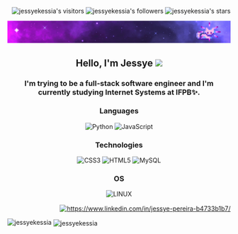 <p align="right">
	<img alt="jessyekessia's visitors" src="https://komarev.com/ghpvc/?username=jessyekessia&color=8c36db&style=flat&label=visitors" />
	<img alt="jessyekessia's followers" src="https://img.shields.io/github/followers/jessyekessia?color=blueviolet" />
	<img alt="jessyekessia's stars" src="https://img.shields.io/github/stars/jessyekessia?color=blueviolet" />
</p>

[![Poster with background image of a galaxy in the colours purple and blue with animated sparkling stars and a pixelated cat.](poster_galaxy-2.gif)](https://www.linkedin.com/in/jessyekessia/)

<h2 align="center">Hello, I'm Jessye <img src="https://media.giphy.com/media/mGcNjsfWAjY5AEZNw6/giphy.gif" width="50"></h2>

<h3 align="center">I'm trying to be a full-stack software engineer and I'm currently studying Internet Systems at IFPB✨.</h3>

<div align="center">

### Languages
![Python](https://img.shields.io/badge/python-3670A0?style=flat&logo=python&logoColor=ffdd54) 
![JavaScript](https://img.shields.io/badge/javascript-%23323330.svg?style=flat&logo=javascript&logoColor=%23F7DF1E) 

### Technologies
![CSS3](https://img.shields.io/badge/css3-%231572B6.svg?style=flat&logo=css3&logoColor=white)
![HTML5](https://img.shields.io/badge/html5-%23E34F26.svg?style=flat&logo=html5&logoColor=white)
![MySQL](https://img.shields.io/badge/mysql-%2300f.svg?style=flat&logo=mysql&logoColor=white)

### OS
![LINUX](https://img.shields.io/badge/Linux-FCC624?style=flat&logo=linux&logoColor=black)

</div>

<p align="right">
<a href="https://linkedin.com/in/https://www.linkedin.com/in/jessye-pereira-b4733b1b7/" target="blank"><img align="center" src="https://img.shields.io/badge/LinkedIn-%230077B5.svg?logo=linkedin&logoColor=white" alt="https://www.linkedin.com/in/jessye-pereira-b4733b1b7/"/></a>
</p>

<p><img align="left" src="https://github-readme-stats.vercel.app/api/top-langs?username=jessyekessia&show_icons=true&title_color=b52c9c&text_color=000000&locale=en&layout=compact" alt="jessyekessia" /></p>

<p>&nbsp;<img align="center" src="https://github-readme-stats.vercel.app/api?username=jessyekessia&show_icons=true&title_color=b636bf&text_color=000000&bg_color=ffffff&locale=en" alt="jessyekessia" /></p>
